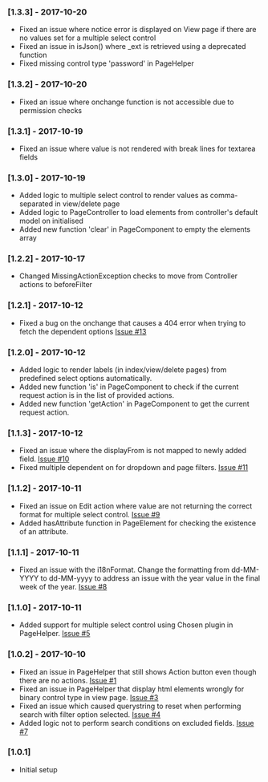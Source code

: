 ### [1.3.3] - 2017-10-20
- Fixed an issue where notice error is displayed on View page if there are no values set for a multiple select control
- Fixed an issue in isJson() where _ext is retrieved using a deprecated function
- Fixed missing control type 'password' in PageHelper

### [1.3.2] - 2017-10-20
- Fixed an issue where onchange function is not accessible due to permission checks

### [1.3.1] - 2017-10-19
- Fixed an issue where value is not rendered with break lines for textarea fields

### [1.3.0] - 2017-10-19
- Added logic to multiple select control to render values as comma-separated in view/delete page
- Added logic to PageController to load elements from controller's default model on initialised
- Added new function 'clear' in PageComponent to empty the elements array

### [1.2.2] - 2017-10-17
- Changed MissingActionException checks to move from Controller actions to beforeFilter

### [1.2.1] - 2017-10-12
- Fixed a bug on the onchange that causes a 404 error when trying to fetch the dependent options [Issue #13](https://bitbucket.org/korditpteltd/kd-cakephp-page/issues/13/executing-on-change-logic-in-edit-page)

### [1.2.0] - 2017-10-12
- Added logic to render labels (in index/view/delete pages) from predefined select options automatically.
- Added new function 'is' in PageComponent to check if the current request action is in the list of provided actions.
- Added new function 'getAction' in PageComponent to get the current request action.

### [1.1.3] - 2017-10-12
- Fixed an issue where the displayFrom is not mapped to newly added field. [Issue #10](https://bitbucket.org/korditpteltd/kd-cakephp-page/issues/10/values-from-the-displayfrom-are-not-mapped)
- Fixed multiple dependent on for dropdown and page filters. [Issue #11](https://bitbucket.org/korditpteltd/kd-cakephp-page/issues/11/filter-or-select-control-type-having)

### [1.1.2] - 2017-10-11
- Fixed an issue on Edit action where value are not returning the correct format for multiple select control. [Issue #9](https://bitbucket.org/korditpteltd/kd-cakephp-page/issues/9/multiselect-dropdown-chosen-select-edit)
- Added hasAttribute function in PageElement for checking the existence of an attribute.

### [1.1.1] - 2017-10-11
- Fixed an issue with the i18nFormat. Change the formatting from dd-MM-YYYY to dd-MM-yyyy to address an issue with the year value in the final week of the year. [Issue #8](https://bitbucket.org/korditpteltd/kd-cakephp-page/issues/8/intl-date-formatter-returning-wrong-year)

### [1.1.0] - 2017-10-11
- Added support for multiple select control using Chosen plugin in PageHelper. [Issue #5](https://bitbucket.org/korditpteltd/kd-cakephp-page/issues/5/multiselect-dropdown)

### [1.0.2] - 2017-10-10
- Fixed an issue in PageHelper that still shows Action button even though there are no actions. [Issue #1](https://bitbucket.org/korditpteltd/kd-cakephp-page/issues/1/action-button-still-showing-and-adding)
- Fixed an issue in PageHelper that display html elements wrongly for binary control type in view page. [Issue #3](https://bitbucket.org/korditpteltd/kd-cakephp-page/issues/3/view-page-show-link-for-attachment-even)
- Fixed an issue which caused querystring to reset when performing search with filter option selected. [Issue #4](https://bitbucket.org/korditpteltd/kd-cakephp-page/issues/4/filter-and-search-will-reset-each-other)
- Added logic not to perform search conditions on excluded fields. [Issue #7](https://bitbucket.org/korditpteltd/kd-cakephp-page/issues/7/search-function-also-search-the-file_name)

### [1.0.1]
- Initial setup